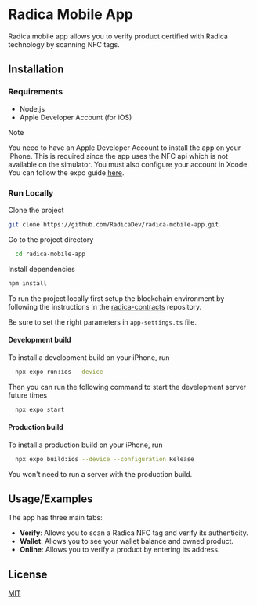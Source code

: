 # Radica Mobile App

Radica mobile app allows you to verify product certified with Radica technology by scanning NFC tags.

## Installation

### Requirements

- Node.js
- Apple Developer Account (for iOS)

> [!NOTE]
> You need to have an Apple Developer Account to install the app on your iPhone. This is required since the app uses the NFC api which is not available on the simulator. You must also configure your account in Xcode. You can follow the expo guide [here](https://docs.expo.dev/get-started/set-up-your-environment/?platform=ios&device=physical&mode=development-build&buildEnv=local).

### Run Locally

Clone the project

```bash
git clone https://github.com/RadicaDev/radica-mobile-app.git
```

Go to the project directory

```bash
  cd radica-mobile-app
```

Install dependencies

```bash
npm install
```

To run the project locally first setup the blockchain environment by following the instructions in the [radica-contracts](https://github.com/RadicaDev/radica-contracts.git) repository.

Be sure to set the right parameters in `app-settings.ts` file.

#### Development build

To install a development build on your iPhone, run

```bash
  npx expo run:ios --device
```

Then you can run the following command to start the development server future times

```bash
  npx expo start
```

#### Production build

To install a production build on your iPhone, run

```bash
  npx expo build:ios --device --configuration Release
```

You won't need to run a server with the production build.

## Usage/Examples

The app has three main tabs:

- **Verify**: Allows you to scan a Radica NFC tag and verify its authenticity.
- **Wallet**: Allows you to see your wallet balance and owned product.
- **Online**: Allows you to verify a product by entering its address.

## License

[MIT](https://choosealicense.com/licenses/mit/)
